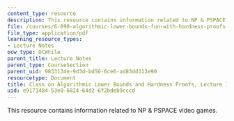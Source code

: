 ```yaml
---
content_type: resource
description: This resource contains information related to NP & PSPACE video games.
file: /courses/6-890-algorithmic-lower-bounds-fun-with-hardness-proofs-fall-2014/e917148453e0682464d26f2bdeb9cccd_MIT6_890F14_L16.pdf
file_type: application/pdf
learning_resource_types:
- Lecture Notes
ocw_type: OCWFile
parent_title: Lecture Notes
parent_type: CourseSection
parent_uid: 983313de-9d3d-bd56-6ce6-ad83dd313e90
resourcetype: Document
title: Class on Algorithmic Lower Bounds and Hardness Proofs, Lecture 16 Notes
uid: e9171484-53e0-6824-64d2-6f2bdeb9cccd
---
```

This resource contains information related to NP & PSPACE video games.
